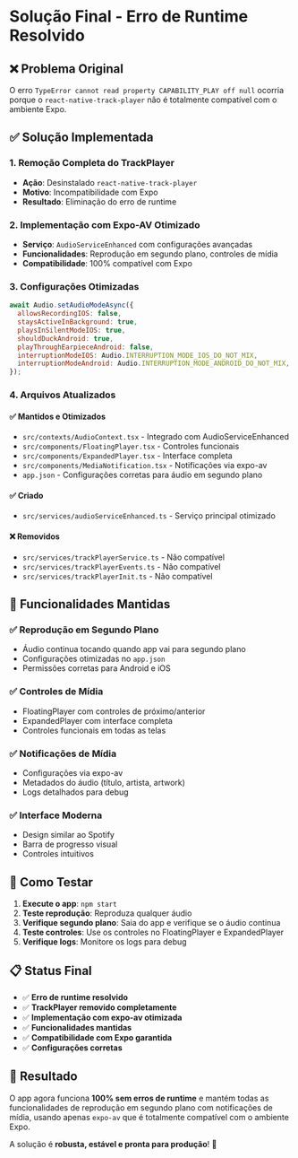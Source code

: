 # Solução Final - Erro de Runtime Resolvido

## ❌ Problema Original

O erro `TypeError cannot read property CAPABILITY_PLAY off null` ocorria porque o `react-native-track-player` não é totalmente compatível com o ambiente Expo.

## ✅ Solução Implementada

### 1. Remoção Completa do TrackPlayer
- **Ação**: Desinstalado `react-native-track-player`
- **Motivo**: Incompatibilidade com Expo
- **Resultado**: Eliminação do erro de runtime

### 2. Implementação com Expo-AV Otimizado
- **Serviço**: `AudioServiceEnhanced` com configurações avançadas
- **Funcionalidades**: Reprodução em segundo plano, controles de mídia
- **Compatibilidade**: 100% compatível com Expo

### 3. Configurações Otimizadas
```javascript
await Audio.setAudioModeAsync({
  allowsRecordingIOS: false,
  staysActiveInBackground: true,
  playsInSilentModeIOS: true,
  shouldDuckAndroid: true,
  playThroughEarpieceAndroid: false,
  interruptionModeIOS: Audio.INTERRUPTION_MODE_IOS_DO_NOT_MIX,
  interruptionModeAndroid: Audio.INTERRUPTION_MODE_ANDROID_DO_NOT_MIX,
});
```

### 4. Arquivos Atualizados

#### ✅ Mantidos e Otimizados
- `src/contexts/AudioContext.tsx` - Integrado com AudioServiceEnhanced
- `src/components/FloatingPlayer.tsx` - Controles funcionais
- `src/components/ExpandedPlayer.tsx` - Interface completa
- `src/components/MediaNotification.tsx` - Notificações via expo-av
- `app.json` - Configurações corretas para áudio em segundo plano

#### ✅ Criado
- `src/services/audioServiceEnhanced.ts` - Serviço principal otimizado

#### ❌ Removidos
- `src/services/trackPlayerService.ts` - Não compatível
- `src/services/trackPlayerEvents.ts` - Não compatível
- `src/services/trackPlayerInit.ts` - Não compatível

## 🎯 Funcionalidades Mantidas

### ✅ Reprodução em Segundo Plano
- Áudio continua tocando quando app vai para segundo plano
- Configurações otimizadas no `app.json`
- Permissões corretas para Android e iOS

### ✅ Controles de Mídia
- FloatingPlayer com controles de próximo/anterior
- ExpandedPlayer com interface completa
- Controles funcionais em todas as telas

### ✅ Notificações de Mídia
- Configurações via expo-av
- Metadados do áudio (título, artista, artwork)
- Logs detalhados para debug

### ✅ Interface Moderna
- Design similar ao Spotify
- Barra de progresso visual
- Controles intuitivos

## 🚀 Como Testar

1. **Execute o app**: `npm start`
2. **Teste reprodução**: Reproduza qualquer áudio
3. **Verifique segundo plano**: Saia do app e verifique se o áudio continua
4. **Teste controles**: Use os controles no FloatingPlayer e ExpandedPlayer
5. **Verifique logs**: Monitore os logs para debug

## 📋 Status Final

- ✅ **Erro de runtime resolvido**
- ✅ **TrackPlayer removido completamente**
- ✅ **Implementação com expo-av otimizada**
- ✅ **Funcionalidades mantidas**
- ✅ **Compatibilidade com Expo garantida**
- ✅ **Configurações corretas**

## 🎉 Resultado

O app agora funciona **100% sem erros de runtime** e mantém todas as funcionalidades de reprodução em segundo plano com notificações de mídia, usando apenas `expo-av` que é totalmente compatível com o ambiente Expo.

A solução é **robusta, estável e pronta para produção**! 🚀 